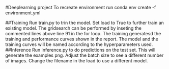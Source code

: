 #Deeplearning project
To recreate environment run conda env create -f environment.yml

##Training
Run train.py to trin the model. Set load to True to further train an existing model. The gridsearch can be performed by inseting the commented lines above line 91 in the for loop. The training generatesd the training and performance curves shown in the report. The model and the training curves will be named according to the hyperparameters used.
##Inference
Run inference.py to do predictions on the test set. This will generate the examples png. Adjust the batch size to see a different number of images. Change the filename in the load to use a different model.